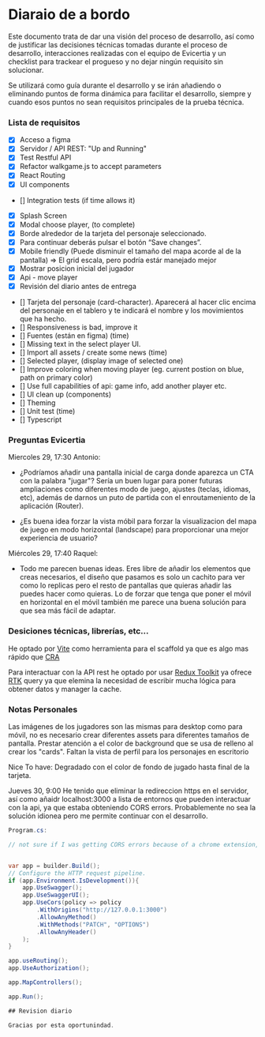 # Diaraio de a bordo

Este documento trata de dar una visión del proceso de desarrollo, así como de justificar las decisiones técnicas tomadas durante el proceso de desarrollo, interacciones realizadas con el equipo de Evicertia y un checklist para trackear el progueso y no dejar ningún requisito sin solucionar.

Se utilizará como guía durante el desarrollo y se irán añadiendo o eliminando puntos de forma dinámica para facilitar el desarrollo, siempre y cuando esos puntos no sean requisitos principales de la prueba técnica.

### Lista de requisitos

- [x] Acceso a figma
- [x] Servidor / API REST: "Up and Running"
- [x] Test Restful API
- [x] Refactor walkgame.js to accept parameters
- [x] React Routing
- [x] UI components
- [] Integration tests (if time allows it)
- [x] Splash Screen
- [x] Modal choose player, (to complete)
- [x] Borde alrededor de la tarjeta del personaje seleccionado.
- [x] Para continuar deberás pulsar el botón “Save changes”.
- [x] Mobile friendly (Puede disminuir el tamaño del mapa acorde al de la pantalla) => El grid escala, pero podría estár manejado mejor
- [x] Mostrar posicion inicial del jugador
- [x] Api - move player
- [x] Revisión del diario antes de entrega
- [] Tarjeta del personaje (card-character). Aparecerá al hacer clic encima del personaje en el tablero y te indicará el nombre y los movimientos que ha hecho.
- [] Responsiveness is bad, improve it
- [] Fuentes (están en figma) (time)
- [] Missing text in the select player UI.
- [] Import all assets / create some news
    (time)
- [] Selected player, (display image of selected one)
- [] Improve coloring when moving player (eg. current postion on blue, path on primary color)
- [] Use full capabilities of api: game info, add another player etc.
- [] UI clean up (components)
- [] Theming
- [] Unit test (time)
- [] Typescript

### Preguntas Evicertia

Miercoles 29, 17:30
Antonio:
- ¿Podríamos añadir una pantalla inicial de carga donde aparezca un CTA con la palabra "jugar"? Sería un buen lugar para poner futuras ampliaciones como diferentes modo de juego, ajustes (teclas, idiomas, etc), además de darnos un puto de partida con el enroutameniento de la aplicación (Router).

- ¿Es buena idea forzar la vista móbil para forzar la visualizacion del mapa de juego en modo horizontal (landscape) para proporcionar una mejor experiencia de usuario?


Miércoles 29, 17:40
Raquel:
- Todo me parecen buenas ideas. Eres libre de añadir los elementos que creas necesarios, el diseño que pasamos es solo un cachito para ver como lo replicas pero el resto de pantallas que quieras añadir las puedes hacer como quieras.
Lo de forzar que tenga que poner el móvil en horizontal en el móvil también me parece una buena solución para que sea más fácil de adaptar.

### Desiciones técnicas, librerías, etc...

He optado por [Vite](https://vitejs.dev/) como herramienta para el scaffold ya que es algo mas rápido que [CRA](https://create-react-app.dev/)

Para interactuar con la API rest he optado por usar [Redux Toolkit](https://redux-toolkit.js.org) ya ofrece [RTK](https://redux-toolkit.js.org/rtk-query/overview) query ya que elemina la necesidad de escribir mucha lógica para obtener datos y manager la cache.


### Notas Personales

Las imágenes de los jugadores son las mismas para desktop como para móvil, no es necesario crear diferentes assets para diferentes tamaños de pantalla.
Prestar atención a el color de background que se usa de relleno al crear los "cards".
Faltan la vista de perfil para los personajes en escritorio

Nice To have: Degradado con el color de fondo de jugado hasta final de la tarjeta.

Jueves 30, 9:00
He tenido que eliminar la redireccion https en el servidor, así como añaidr localhost:3000 a lista de entornos que pueden interactuar con la api, ya que estaba obteniendo CORS errors.
Probablemente no sea la solución idionea pero me permite continuar con el desarrollo.
```csharp
Program.cs:

// not sure if I was getting CORS errors because of a chrome extension, just in case added some extra options to CORS


var app = builder.Build();
// Configure the HTTP request pipeline.
if (app.Environment.IsDevelopment()){
    app.UseSwagger();
    app.UseSwaggerUI();
    app.UseCors(policy => policy
        .WithOrigins("http://127.0.0.1:3000")
        .AllowAnyMethod()
        .WithMethods("PATCH", "OPTIONS")
        .AllowAnyHeader()
    );
}

app.useRouting();
app.UseAuthorization();

app.MapControllers();

app.Run();

## Revision diario

Gracias por esta oportunindad.
